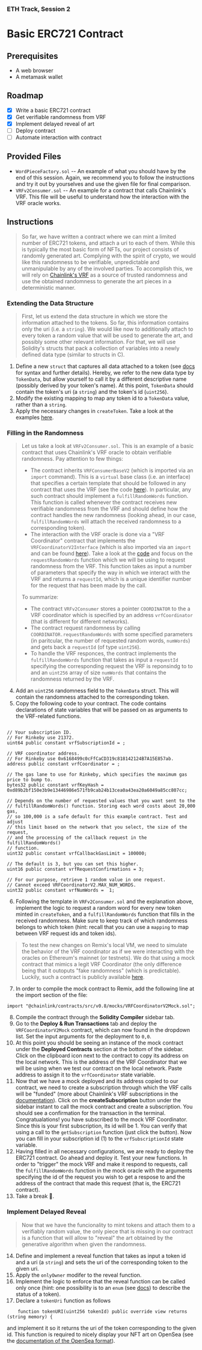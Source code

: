 ### ETH Track, Session 2
# Basic ERC721 Contract

## Prerequisites

- A web browser
- A metamask wallet

## Roadmap

- [x] Write a basic ERC721 contract
- [x] Get verifiable randomness from VRF
- [x] Implement delayed reveal of art
- [ ] Deploy contract
- [ ] Automate interaction with contract

## Provided Files

- `WordPieceFactory.sol` -- An example of what you should have by the end of this session. Again, we recommend you to follow the instructions and try it out by yourselves and use the given file for final comparison.
- `VRFv2Consumer.sol` -- An example for a contract that calls Chainlink's VRF. This file will be useful to understand how the interaction with the VRF oracle works.

## Instructions

> So far, we have written a contract where we can mint a limited number of ERC721 tokens, and attach a uri to each of them. While this is typically the most basic form of NFTs, our project consists of randomly generated art. Complying with the spirit of crypto, we would like this randomness to be verifiable, unpredictable and unmanipulable by any of the involved parties. To accomplish this, we will rely on [Chainlink's VRF](https://docs.chain.link/docs/vrf/v2/introduction/) as a source of trusted randomness and use the obtained randomness to generate the art pieces in a deterministic manner.
>

### Extending the Data Structure

> First, let us extend the data structure in which we store the information attached to the tokens. So far, this information contains only the uri (i.e. a `string`). We would like now to additionally attach to every token a random value that will be used to generate the art, and possibly some other relevant information. For that, we will use Solidity's structs that pack a collection of variables into a newly defined data type (similar to structs in C).
>

1. Define a new `struct` that captures all data attached to a token (see [docs](https://docs.soliditylang.org/en/v0.8.16/types.html#structs) for syntax and further details). Hereby, we refer to the new data type by `TokenData`, but allow yourself to call it by a different descriptive name (possibly derived by your token's name). At this point, `TokenData` should contain the token's uri (a `string`) and the token's id (`uint256`).
2. Modify the existing mapping to map any token id to a `TokenData` value, rather than a `string`.
3. Apply the necessary changes in `createToken`. Take a look at the examples [here](https://solidity-by-example.org/structs/).


### Filling in the Randomness

> Let us take a look at `VRFv2Consumer.sol`. This is an example of a basic contract that uses Chainlink's VRF oracle to obtain verifiable randomness. Pay attention to few things:
> - The contract inherits `VRFConsumerBaseV2` (which is imported via an `import` command). This is a `virtual` base class (i.e. an interface) that specifies a certain template that should be followed in any contract that uses the VRF (see the code [here](https://github.com/smartcontractkit/chainlink/blob/develop/contracts/src/v0.8/VRFConsumerBaseV2.sol)). In particular, any such contract should implement a `fulfillRandomWords` function. This function is called whenever the contract receives new verifiable randomness from the VRF and should define how the contract handles the new randomness (looking ahead, in our case, `fulfillRandomWords` will attach the received randomness to a corresponding token).
> - The interaction with the VRF oracle is done via a "VRF Coordinator" contract that implements the `VRFCoordinatorV2Interface` (which is also imported via an `import` and can be found [here](https://github.com/smartcontractkit/chainlink/blob/develop/contracts/src/v0.8/interfaces/VRFCoordinatorV2Interface.sol)). Take a look at the [code](https://github.com/smartcontractkit/chainlink/blob/develop/contracts/src/v0.8/interfaces/VRFCoordinatorV2Interface.sol) and focus on the `requestRandomWords` function which we will be using to request randomness from the VRF. This function takes as input a number of parameters that specify the way in which we interact with the VRF and returns a `requestId`, which is a unique identifier number for the request that has been made by the call.
>
> To summarize:
> - The contract `VRFv2Consumer` stores a pointer `COORDINATOR` to the a VRF coordinator which is specified by an address `vrfCoordinator` (that is different for different networks).
> - The contract request randomness by calling `COORDINATOR.requestRandomWords` with some specified parameters (in paritcular, the number of requested random words, `numWords`) and gets back a `requestId` (of type `uint256`).
> - To handle the VRF responces, the contract implements the `fulfillRandomWords` function that takes as input a `requestId` specifying the corresponding request the VRF is reponsindg to to and an `uint256` array of size `numWords` that contains the randomness returned by the VRF.
>

4. Add an `uint256` randomness field to the `TokenData` struct. This will contain the randomness attached to the corresponding token.
5. Copy the following code to your contract. The code contains declarations of state variables that will be passed on as arguments to the VRF-related functions.

```solidity

// Your subscription ID.
// For Rinkeby use 21372.
uint64 public constant vrfSubscriptionId = ;

// VRF coordinator address.
// For Rinkeby use 0x6168499c0cFfCaCD319c818142124B7A15E857ab.
address public constant vrfCoordinator = ;

// The gas lane to use for Rinkeby, which specifies the maximum gas price to bump to.
bytes32 public constant vrfKeyHash = 0xd89b2bf150e3b9e13446986e571fb9cab24b13cea0a43ea20a6049a85cc807cc;

// Depends on the number of requested values that you want sent to the
// fulfillRandomWords() function. Storing each word costs about 20,000 gas,
// so 100,000 is a safe default for this example contract. Test and adjust
// this limit based on the network that you select, the size of the request,
// and the processing of the callback request in the fulfillRandomWords()
// function.
uint32 public constant vrfCallbackGasLimit = 100000;

// The default is 3, but you can set this higher.
uint16 public constant vrfRequestConfirmations = 3;

// For our purpose, retrieve 1 random value in one request.
// Cannot exceed VRFCoordinatorV2.MAX_NUM_WORDS.
uint32 public constant vrfNumWords =  1;

```
6. Following the template in `VRFv2Consumer.sol` and the explanation above, implement the logic to request a random word for every new token minted in `createToken`, and a `fulfillRandomWords` function that fills in the received randomness. Make sure to keep track of which randomness belongs to which token (hint: recall that you can use a `mapping` to map between VRF request ids and token ids).

> To test the new changes on Remix's local VM, we need to simulate the behavior of the VRF coordinator as if we were interacting with the oracles on Ethereum's mainnet (or testnets). We do that using a mock contract that mimics a legit VRF Coordinator (the only difference being that it outoputs "fake randomness" (which is predictable). Luckily, such a contract is publicly available [here](https://github.com/smartcontractkit/chainlink/blob/develop/contracts/src/v0.8/mocks/VRFCoordinatorV2Mock.sol).
>

7. In order to compile the mock contract to Remix, add the following line at the import section of the file:
```solidity
import "@chainlink/contracts/src/v0.8/mocks/VRFCoordinatorV2Mock.sol";
```
8. Compile the contract through the **Solidity Compiler** sidebar tab.
9. Go to the **Deploy & Run Transactions** tab and deploy the `VRFCoordinatorV2Mock` contract, which can now found in the dropdown list. Set the input arguments for the deployment to `0,0`.
10. At this point you should be seeing an instance of the mock contract under the **Deployed Contracts** section at the bottom of the sidebar. Click on the clipboard icon next to the contract to copy its address on the local network. This is the address of the VRF Coordinator that we will be using when we test our contract on the local network. Paste address to assign it to the `vrfCoordinator` state variable.
11. Now that we have a mock deployed and its address copied to our contract, we need to create a subscription through which the VRF calls will be "funded" (more about Chainlink's VRF subscriptions in the [documentation](https://docs.chain.link/docs/vrf/v2/introduction/#subscriptions)). Click on the **createSubscription** button under the sidebar instant to call the mock contract and create a subscription. You should see a confirmation for the transaction in the terminal. Congratualations! you have subscribed to the mock VRF Coordinator. Since this is your first subscription, its id will be 1. You can verify that using a call to the `getSubscription` function (just click the button). Now you can fill in your subscription id (1) to the `vrfSubscriptionId` state variable.
12. Having filled in all necessary configurations, we are ready to deploy the ERC721 contract. Go ahead and deploy it. Test your new functions. In order to "trigger" the mock VRF and make it respond to requests, call the `fulfillRandomWords` function in the mock oracle with the arguments specifying the id of the request you wish to get a respose to and the address of the contract that made this request (that is, the ERC721 contract).
13. Take a break :tropical_drink:.

### Implement Delayed Reveal

> Now that we have the funcionality to mint tokens and attach them to a verifiably random value, the only piece that is missing in our contract is a function that will allow to "reveal" the art obtained by the generative algorithm when given the randomness.
>

14. Define and implement a reveal function that takes as input a token id and a uri (a `string`) and sets the uri of the corresponding token to the given uri.
15. Apply the `onlyOwner` modifer to the reveal function.
16. Implement the logic to enforce that the reveal function can be called only once (hint: one possibility is to an `enum` (see [docs](https://docs.soliditylang.org/en/v0.8.16/structure-of-a-contract.html?highlight=struct#enum-types)) to describe the status of a token).
17. Declare a `tokenUri` function as follows
```solidity
    function tokenURI(uint256 tokenId) public override view returns (string memory) {
```
and implement it so it returns the uri of the token corresponding to the given id. This function is required to nicely display your NFT art on OpenSea (see the [documentation of the OpenSea format](https://docs.opensea.io/docs/metadata-standards)).